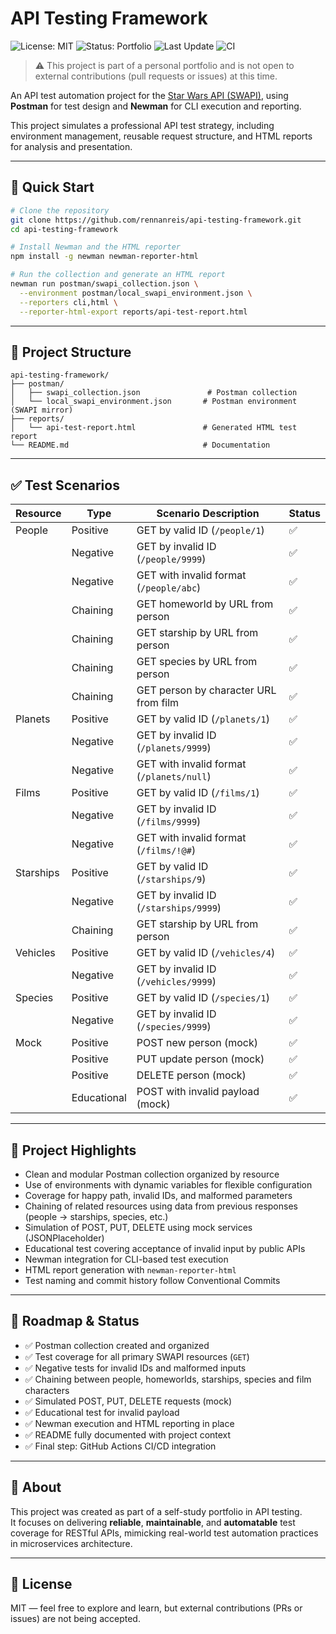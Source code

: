 # API Testing Framework

![License: MIT](https://img.shields.io/badge/license-MIT-green.svg)
![Status: Portfolio](https://img.shields.io/badge/status-portfolio-blue)
![Last Update](https://img.shields.io/badge/last_update-June_2025-brightgreen)
![CI](https://github.com/rennanreis/api-testing-framework/actions/workflows/api-tests.yml/badge.svg)


> ⚠️ This project is part of a personal portfolio and is not open to external contributions (pull requests or issues) at this time.

An API test automation project for the [Star Wars API (SWAPI)](https://swapi.py4e.com/), using **Postman** for test design and **Newman** for CLI execution and reporting.

This project simulates a professional API test strategy, including environment management, reusable request structure, and HTML reports for analysis and presentation.

---

## 🚀 Quick Start

```bash
# Clone the repository
git clone https://github.com/rennanreis/api-testing-framework.git
cd api-testing-framework

# Install Newman and the HTML reporter
npm install -g newman newman-reporter-html

# Run the collection and generate an HTML report
newman run postman/swapi_collection.json \
  --environment postman/local_swapi_environment.json \
  --reporters cli,html \
  --reporter-html-export reports/api-test-report.html
```

---

## 📂 Project Structure

```
api-testing-framework/
├── postman/
│   ├── swapi_collection.json               # Postman collection
│   └── local_swapi_environment.json       # Postman environment (SWAPI mirror)
├── reports/
│   └── api-test-report.html               # Generated HTML test report
└── README.md                              # Documentation
```

---

## ✅ Test Scenarios

| Resource    | Type        | Scenario Description                                  | Status |
|-------------|-------------|--------------------------------------------------------|--------|
| People      | Positive    | GET by valid ID (`/people/1`)                         | ✅     |
|             | Negative    | GET by invalid ID (`/people/9999`)                    | ✅     |
|             | Negative    | GET with invalid format (`/people/abc`)               | ✅     |
|             | Chaining    | GET homeworld by URL from person                      | ✅     |
|             | Chaining    | GET starship by URL from person                       | ✅     |
|             | Chaining    | GET species by URL from person                        | ✅     |
|             | Chaining    | GET person by character URL from film                 | ✅     |
| Planets     | Positive    | GET by valid ID (`/planets/1`)                        | ✅     |
|             | Negative    | GET by invalid ID (`/planets/9999`)                   | ✅     |
|             | Negative    | GET with invalid format (`/planets/null`)             | ✅     |
| Films       | Positive    | GET by valid ID (`/films/1`)                          | ✅     |
|             | Negative    | GET by invalid ID (`/films/9999`)                     | ✅     |
|             | Negative    | GET with invalid format (`/films/!@#`)                | ✅     |
| Starships   | Positive    | GET by valid ID (`/starships/9`)                      | ✅     |
|             | Negative    | GET by invalid ID (`/starships/9999`)                 | ✅     |
|             | Chaining    | GET starship by URL from person                       | ✅     |
| Vehicles    | Positive    | GET by valid ID (`/vehicles/4`)                       | ✅     |
|             | Negative    | GET by invalid ID (`/vehicles/9999`)                  | ✅     |
| Species     | Positive    | GET by valid ID (`/species/1`)                        | ✅     |
|             | Negative    | GET by invalid ID (`/species/9999`)                   | ✅     |
| Mock        | Positive    | POST new person (mock)                                | ✅     |
|             | Positive    | PUT update person (mock)                              | ✅     |
|             | Positive    | DELETE person (mock)                                  | ✅     |
|             | Educational | POST with invalid payload (mock)                      | ✅     |

---

## 🧠 Project Highlights

- Clean and modular Postman collection organized by resource
- Use of environments with dynamic variables for flexible configuration
- Coverage for happy path, invalid IDs, and malformed parameters
- Chaining of related resources using data from previous responses (people → starships, species, etc.)
- Simulation of POST, PUT, DELETE using mock services (JSONPlaceholder)
- Educational test covering acceptance of invalid input by public APIs
- Newman integration for CLI-based test execution
- HTML report generation with `newman-reporter-html`
- Test naming and commit history follow Conventional Commits

---

## 📌 Roadmap & Status

- ✅ Postman collection created and organized
- ✅ Test coverage for all primary SWAPI resources (`GET`)
- ✅ Negative tests for invalid IDs and malformed inputs
- ✅ Chaining between people, homeworlds, starships, species and film characters
- ✅ Simulated POST, PUT, DELETE requests (mock)
- ✅ Educational test for invalid payload
- ✅ Newman execution and HTML reporting in place
- ✅ README fully documented with project context
- ✅ Final step: GitHub Actions CI/CD integration

---

## 🎯 About

This project was created as part of a self-study portfolio in API testing.  
It focuses on delivering **reliable**, **maintainable**, and **automatable** test coverage for RESTful APIs, mimicking real-world test automation practices in microservices architecture.

---

## 📝 License

MIT — feel free to explore and learn, but external contributions (PRs or issues) are not being accepted.

